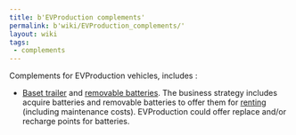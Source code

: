 ```yaml
---
title: b'EVProduction complements'
permalink: b'wiki/EVProduction_complements/'
layout: wiki
tags:
 - complements
---
```


Complements for EVProduction vehicles, includes :

-   [Baset trailer](/wiki/Baset_trailer "wikilink") and [removable
    batteries](removable_battery "wikilink"). The business strategy
    includes acquire batteries and removable batteries to offer them for
    [renting](wikipedia:renting "wikilink") (including maintenance
    costs). EVProduction could offer replace and/or recharge points for
    batteries.
